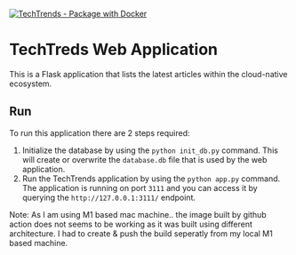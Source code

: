 [![TechTrends - Package with Docker](https://github.com/Tarunshrma/techtrend/actions/workflows/techtrends-dockerhub.yml/badge.svg)](https://github.com/Tarunshrma/techtrend/actions/workflows/techtrends-dockerhub.yml)

# TechTreds Web Application

This is a Flask application that lists the latest articles within the cloud-native ecosystem.

## Run 

To run this application there are 2 steps required:

1. Initialize the database by using the `python init_db.py` command. This will create or overwrite the `database.db` file that is used by the web application.
2.  Run the TechTrends application by using the `python app.py` command. The application is running on port `3111` and you can access it by querying the `http://127.0.0.1:3111/` endpoint.

Note:
As I am using M1 based mac machine.. the image built by github action does not seems to be working as it was built using different architecture. I had to create & push the build seperatly from my local M1 based machine.
